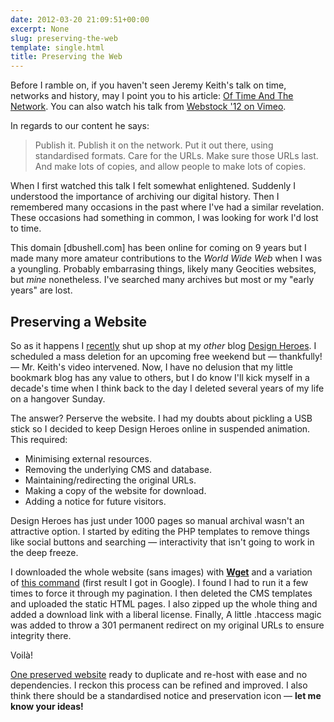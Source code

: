 ```yaml
---
date: 2012-03-20 21:09:51+00:00
excerpt: None
slug: preserving-the-web
template: single.html
title: Preserving the Web
---
```


Before I ramble on, if you haven't seen Jeremy Keith's talk on time, networks and history, may I point you to his article: [Of Time And The Network](http://adactio.com/articles/5312/). You can also watch his talk from [Webstock '12 on Vimeo](http://vimeo.com/38138120).

In regards to our content he says:


<blockquote><p>Publish it. Publish it on the network. Put it out there, using standardised formats. Care for the URLs. Make sure those URLs last. And make lots of copies, and allow people to make lots of copies.</p></blockquote>


When I first watched this talk I felt somewhat enlightened. Suddenly I understood the importance of archiving our digital history. Then I remembered many occasions in the past where I've had a similar revelation. These occasions had something in common, I was looking for work I'd lost to time.

This domain [dbushell.com] has been online for coming on 9 years but I made many more amateur contributions to the _World Wide Web_ when I was a youngling. Probably embarrasing things, likely many Geocities websites, but _mine_ nonetheless. I've searched many archives but most or my "early years" are lost.


## Preserving a Website


So as it happens I [recently](/2012/03/06/design-heroes/) shut up shop at my _other_ blog [Design Heroes](http://designheroes.co.uk). I scheduled a mass deletion for an upcoming free weekend but — thankfully! — Mr. Keith's video intervened. Now, I have no delusion that my little bookmark blog has any value to others, but I do know I'll kick myself in a decade's time when I think back to the day I deleted several years of my life on a hangover Sunday.

The answer? Perserve the website. I had my doubts about pickling a USB stick so I decided to keep Design Heroes online in suspended animation. This required:


* Minimising external resources.
* Removing the underlying CMS and database.
* Maintaining/redirecting the original URLs.
* Making a copy of the website for download.
* Adding a notice for future visitors.


Design Heroes has just under 1000 pages so manual archival wasn't an attractive option. I started by editing the PHP templates to remove things like social buttons and searching — interactivity that isn't going to work in the deep freeze.

I downloaded the whole website (sans images) with **[Wget](http://www.gnu.org/software/wget/)** and a variation of [this command](http://www.linuxjournal.com/content/downloading-entire-web-site-wget) (first result I got in Google). I found I had to run it a few times to force it through my pagination. I then deleted the CMS templates and uploaded the static HTML pages. I also zipped up the whole thing and added a download link with a liberal license. Finally, A little .htaccess magic was added to throw a 301 permanent redirect on my original URLs to ensure integrity there.

Voilà!

[One preserved website](http://designheroes.co.uk) ready to duplicate and re-host with ease and no dependencies. I reckon this process can be refined and improved. I also think there should be a standardised notice and preservation icon — **let me know your ideas!**
